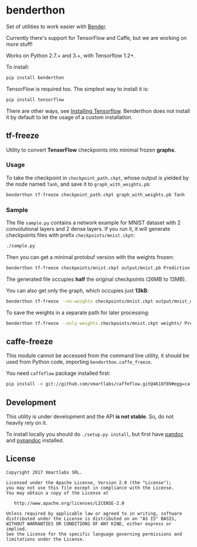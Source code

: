 # benderthon

Set of utilities to work easier with [Bender](https://github.com/xmartlabs/Bender).

Currently there's support for TensorFlow and Caffe, but we are working on more stuff!

Works on Python 2.7.+ and 3.+, with Tensorflow 1.2+.

To install:

```bash
pip install benderthon
```

TensorFlow is required too. The simplest way to install it is:

```bash
pip install tensorflow
```

There are other ways, see [Installing Tensorflow](https://www.tensorflow.org/install/). Benderthon does not install it
by default to let the usage of a custom installation.

## tf-freeze

Utility to convert **TensorFlow** checkpoints into minimal frozen **graphs**.

### Usage

To take the checkpoint in `checkpoint_path.ckpt`, whose output is yielded by the node named `Tanh`, and save it to `graph_with_weights.pb`:

```bash
benderthon tf-freeze checkpoint_path.ckpt graph_with_weights.pb Tanh
```

### Sample

The file `sample.py` contains a network example for MNIST dataset with 2 convolutional layers and 2 dense layers. If you run it, it will generate checkpoints files with prefix `checkpoints/mnist.ckpt`:

```bash
./sample.py
```

Then you can get a minimal protobuf version with the weights frozen:

```bash
benderthon tf-freeze checkpoints/mnist.ckpt output/mnist.pb Prediction
```

The generated file occupies **half** the original checkpoints (26MB to 13MB).


You can also get only the graph, which occupies just **13kB**:

```bash
benderthon tf-freeze --no-weights checkpoints/mnist.ckpt output/mnist_only_graph.pb Prediction
```

To save the weights in a separate path for later processing:

```bash
benderthon tf-freeze --only-weights checkpoints/mnist.ckpt weights/ Prediction
```

## caffe-freeze

This module cannot be accessed from the command line utility, it should be used from Python code, importing `benderthon.caffe_freeze`.

You need `caffeflow` package installed first:

```bash
pip install -e git://github.com/xmartlabs/caffeflow.git@4618f89#egg=caffeflow
```

## Development

This utility is under development and the API **is not stable**. So, do not heavily rely on it.

To install locally you should do ```./setup.py install```, but first have [pandoc](http://pandoc.org/) and [pypandoc](https://github.com/bebraw/pypandoc) installed.

## License

```
Copyright 2017 Xmartlabs SRL.

Licensed under the Apache License, Version 2.0 (the "License");
you may not use this file except in compliance with the License.
You may obtain a copy of the License at

   http://www.apache.org/licenses/LICENSE-2.0

Unless required by applicable law or agreed to in writing, software
distributed under the License is distributed on an "AS IS" BASIS,
WITHOUT WARRANTIES OR CONDITIONS OF ANY KIND, either express or implied.
See the License for the specific language governing permissions and
limitations under the License.
```
